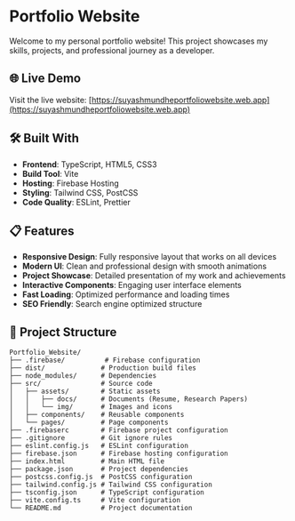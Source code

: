 # Portfolio Website

Welcome to my personal portfolio website! This project showcases my skills, projects, and professional journey as a developer.

## 🌐 Live Demo

Visit the live website: [https://suyashmundheportfoliowebsite.web.app](https://suyashmundheportfoliowebsite.web.app)

## 🛠️ Built With

- **Frontend**: TypeScript, HTML5, CSS3
- **Build Tool**: Vite
- **Hosting**: Firebase Hosting
- **Styling**: Tailwind CSS, PostCSS
- **Code Quality**: ESLint, Prettier

## 📋 Features

- **Responsive Design**: Fully responsive layout that works on all devices
- **Modern UI**: Clean and professional design with smooth animations
- **Project Showcase**: Detailed presentation of my work and achievements
- **Interactive Components**: Engaging user interface elements
- **Fast Loading**: Optimized performance and loading times
- **SEO Friendly**: Search engine optimized structure


## 📁 Project Structure

```
Portfolio_Website/
├── .firebase/          # Firebase configuration
├── dist/              # Production build files
├── node_modules/      # Dependencies
├── src/               # Source code
│   ├── assets/        # Static assets
│   │   ├── docs/      # Documents (Resume, Research Papers)
│   │   └── img/       # Images and icons
│   ├── components/    # Reusable components
│   └── pages/         # Page components
├── .firebaserc        # Firebase project configuration
├── .gitignore         # Git ignore rules
├── eslint.config.js   # ESLint configuration
├── firebase.json      # Firebase hosting configuration
├── index.html         # Main HTML file
├── package.json       # Project dependencies
├── postcss.config.js  # PostCSS configuration
├── tailwind.config.js # Tailwind CSS configuration
├── tsconfig.json      # TypeScript configuration
├── vite.config.ts     # Vite configuration
└── README.md          # Project documentation
```
